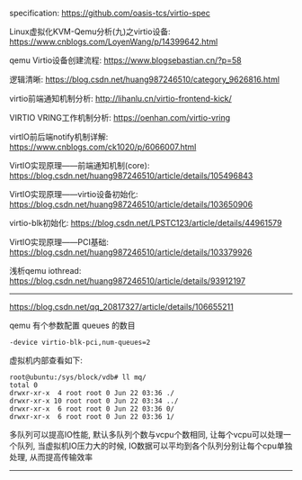 
specification: https://github.com/oasis-tcs/virtio-spec




Linux虚拟化KVM-Qemu分析(九)之virtio设备: https://www.cnblogs.com/LoyenWang/p/14399642.html

qemu Virtio设备创建流程: https://www.blogsebastian.cn/?p=58



逻辑清晰: https://blog.csdn.net/huang987246510/category_9626816.html


virtio前端通知机制分析: http://lihanlu.cn/virtio-frontend-kick/

VIRTIO VRING工作机制分析: https://oenhan.com/virtio-vring

virtIO前后端notify机制详解: https://www.cnblogs.com/ck1020/p/6066007.html

VirtIO实现原理——前端通知机制(core): https://blog.csdn.net/huang987246510/article/details/105496843


VirtIO实现原理——virtio设备初始化: https://blog.csdn.net/huang987246510/article/details/103650906

virtio-blk初始化: https://blog.csdn.net/LPSTC123/article/details/44961579

VirtIO实现原理——PCI基础: https://blog.csdn.net/huang987246510/article/details/103379926

浅析qemu iothread: https://blog.csdn.net/huang987246510/article/details/93912197




---

https://blog.csdn.net/qq_20817327/article/details/106655211

qemu 有个参数配置 queues 的数目

```
-device virtio-blk-pci,num-queues=2
```

虚拟机内部查看如下: 

```
root@ubuntu:/sys/block/vdb# ll mq/
total 0
drwxr-xr-x  4 root root 0 Jun 22 03:36 ./
drwxr-xr-x 10 root root 0 Jun 22 03:34 ../
drwxr-xr-x  6 root root 0 Jun 22 03:36 0/
drwxr-xr-x  6 root root 0 Jun 22 03:36 1/
```

多队列可以提高IO性能, 默认多队列个数与vcpu个数相同, 让每个vcpu可以处理一个队列, 当虚拟机IO压力大的时候, IO数据可以平均到各个队列分别让每个cpu单独处理, 从而提高传输效率

---

